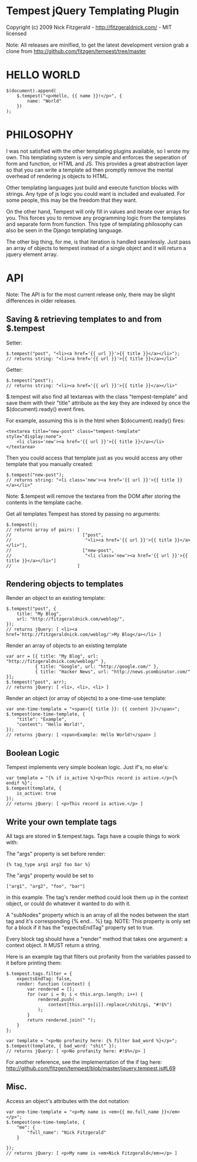 Tempest jQuery Templating Plugin
================================

Copyright (c) 2009 Nick Fitzgerald - http://fitzgeraldnick.com/ - MIT licensed

Note: All releases are minified, to get the latest development version grab a
clone from http://github.com/fitzgen/tempest/tree/master

HELLO WORLD
===========

    $(document).append(
        $.tempest("<p>Hello, {{ name }}!</p>", {
            name: "World"
        })
    );

PHILOSOPHY
==========

I was not satisfied with the other templating plugins available, so I wrote my
own. This templating system is very simple and enforces the seperation of form
and function, or HTML and JS. This provides a great abstraction layer so that
you can write a template ad then promptly remove the mental overhead of
rendering js objects to HTML.

Other templating languages just build and execute function blocks with
strings. Any type of js logic you could want is included and evaluated. For some
people, this may be the freedom that they want.

On the other hand, Tempest will only fill in values and iterate over arrays for
you. This forces you to remove any programming logic from the templates and
separate form from function. This type of templating philosophy can also be seen
in the Django templating language.

The other big thing, for me, is that iteration is handled seamlessly. Just pass
an array of objects to tempest instead of a single object and it will return a
jquery element array.

API
===

Note: The API is for the most current release only, there may be slight
differences in older releases.

Saving & retrieving templates to and from $.tempest
---------------------------------------------------

Setter:

    $.tempest("post", "<li><a href='{{ url }}'>{{ title }}</a></li>");
    // returns string: "<li><a href='{{ url }}'>{{ title }}</a></li>"

Getter:

    $.tempest("post");
    // returns string: "<li><a href='{{ url }}'>{{ title }}</a></li>"


$.tempest will also find all textareas with the class "tempest-template" and
save them with their "title" attribute as the key they are indexed by once the
$(document).ready() event fires.

For example, assuming this is in the html when $(document).ready() fires:

    <textarea title="new-post" class="tempest-template" style="display:none">
        <li class='new'><a href='{{ url }}'>{{ title }}</a></li>
    </textarea>

Then you could access that template just as you would access any other template
that you manually created:

    $.tempest("new-post");
    // returns string: "<li class='new'><a href='{{ url }}'>{{ title }}</a></li>"

Note: $.tempest will remove the textarea from the DOM after storing the contents
in the template cache.

Get all templates Tempest has stored by passing no arguments:

    $.tempest();
    // returns array of pairs: [ 
    //                           ["post", 
    //                            "<li><a href='{{ url }}'>{{ title }}</a></li>"],
    //                           ["new-post", 
    //                            "<li class='new'><a href='{{ url }}'>{{ title }}</a></li>"] 
    //                         ]

Rendering objects to templates
------------------------------

Render an object to an existing template:

    $.tempest("post", { 
        title: "My Blog",
        url: "http://fitzgeraldnick.com/weblog/",
    });
    // returns jQuery: [ <li><a href='http://fitzgeraldnick.com/weblog/'>My Blog</a></li> ]

Render an array of objects to an existing template

    var arr = [{ title: "My Blog", url: "http://fitzgeraldnick.com/weblog/" },
               { title: "Google", url: "http://google.com/" },
               { title: "Hacker News", url: "http://news.ycombinator.com/" }];
    $.tempest("post", arr);
    // returns jQuery: [ <li>, <li>, <li> ]

Render an object (or array of objects) to a one-time-use template:

    var one-time-template = "<span>{{ title }}: {{ content }}</span>";
    $.tempest(one-time-template, {
        "title": "Example", 
        "content": "Hello World!",
    });
    // returns jQuery: [ <span>Example: Hello World!</span> ]

Boolean Logic
-------------

Tempest implements very simple boolean logic. Just if's, no else's:

    var template = "{% if is_active %}<p>This record is active.</p>{% endif %}";
    $.tempest(template, {
        is_active: true
    });
    // returns jQuery: [ <p>This record is active.</p> ]

Write your own template tags
----------------------------

All tags are stored in $.tempest.tags. Tags have a couple things to work with:

The "args" property is set before render: 
    
    {% tag_type arg1 arg2 foo bar %}

The "args" property would be set to 

    ["arg1", "arg2", "foo", "bar"] 

in this example. The tag's render method could look them up in the context
object, or could do whatever it wanted to do with it.

A "subNodes" property which is an array of all the nodes between the start tag
and it's corresponding {% end... %} tag. NOTE: This property is only set for a
block if it has the "expectsEndTag" property set to true.

Every block tag should have a "render" method that takes one argument: a context
object. It MUST return a string.

Here is an example tag that filters out profanity from the variables passed to
it before printing them:

    $.tempest.tags.filter = {
        expectsEndTag: false,
        render: function (context) {
            var rendered = [];
            for (var i = 0; i < this.args.length; i++) {
                rendered.push(
                    context[this.args[i]].replace(/shit/gi, "#!$%")
                );
            }
            return rendered.join(" ");
        }
    };

    var template = "<p>No profanity here: {% filter bad_word %}</p>";
    $.tempest(template, { bad_word: "shit" });
    // returns jQuery: [ <p>No profanity here: #!$%</p> ]

For another reference, see the implementation of the if tag here:
http://github.com/fitzgen/tempest/blob/master/jquery.tempest.js#L69

Misc.
-----

Access an object's attributes with the dot notation:

    var one-time-template = "<p>My name is <em>{{ me.full_name }}</em></p>";
    $.tempest(one-time-template, {
        "me": {
            "full_name": "Nick Fitzgerald"
        }

    });
    // returns jQuery: [ <p>My name is <em>Nick Fitzgerald</em></p> ]
